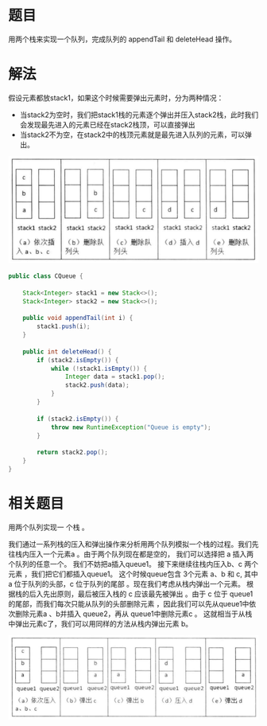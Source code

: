 # 题目

用两个栈来实现一个队列，完成队列的 appendTail 和 deleteHead 操作。

# 解法

假设元素都放stack1，如果这个时候需要弹出元素时，分为两种情况：

-   当stack2为空时，我们把stack1栈的元素逐个弹出并压入stack2栈，此时我们会发现最先进入的元素已经在stack2栈顶，可以直接弹出
-   当stack2不为空，在stack2中的栈顶元素就是最先进入队列的元素，可以弹出。

![image-20220630171100962](9.用两个栈实现队列.assets/image-20220630171100962.png)

```java
public class CQueue {

    Stack<Integer> stack1 = new Stack<>();
    Stack<Integer> stack2 = new Stack<>();

    public void appendTail(int i) {
        stack1.push(i);
    }

    public int deleteHead() {
        if (stack2.isEmpty()) {
            while (!stack1.isEmpty()) {
                Integer data = stack1.pop();
                stack2.push(data);
            }
        }
        
        if (stack2.isEmpty()) {
            throw new RuntimeException("Queue is empty");
        }

        return stack2.pop();
    }
}

```

# 相关题目

用两个队列实现一 个栈 。

我们通过一系列栈的压入和弹出操作来分析用两个队列模拟一个栈的过程。我们先往栈内压入一个元素a 。由于两个队列现在都是空的， 我们可以选择把 a 插入两个队列的任意一个。 我们不妨把a插入queue1。 接下来继续往栈内压入b、c 两个元素 ，我们把它们都插入queue1。 这个时候queue包含 3个元素 a、b 和 c, 其中 a 位于队列的头部，c 位于队列的尾部 。现在我们考虑从栈内弹出一个元素。 根据栈的后入先出原则，最后被压入栈的 c 应该最先被弹出 。由于 c 位于 queue1的尾部，而我们每次只能从队列的头部删除元素 ，因此我们可以先从queue1中依次删除元素a 、b并插入 queue2，再从 queue1中删除元素c 。 这就相当于从栈中弹出元素c了，我们可以用同样的方法从栈内弹出元素 b。

![image-20220630171011259](9.用两个栈实现队列.assets/image-20220630171011259.png)
